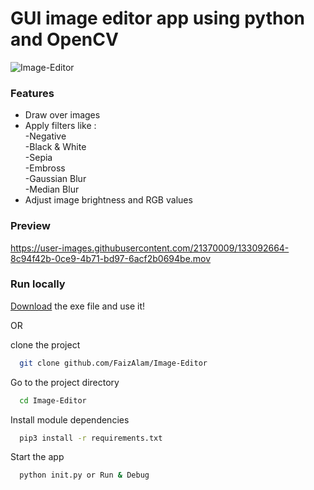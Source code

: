 # GUI image editor app using python and OpenCV
![Image-Editor](https://socialify.git.ci/FaizAlam/Image-Editor/image?description=1&descriptionEditable=simple%20GUI%20image%20editor%20app%20using%20python%20and%20OpenCV&font=Inter&language=1&owner=1&pattern=Plus&theme=Light)

### Features
<ul>
  <li>Draw over images </li>
  <li>Apply filters like :</li>
      -Negative<br>
      -Black & White<br>
      -Sepia<br>
      -Embross<br>
      -Gaussian Blur<br>
      -Median Blur<br>
  <li>Adjust image brightness and RGB values</li>
</ul>

### Preview


https://user-images.githubusercontent.com/21370009/133092664-8c94f42b-0ce9-4b71-bd97-6acf2b0694be.mov


### Run locally 

<a href="https://ufile.io/cno0hksi" target="_blank">Download</a> the exe file and use it!

OR

clone the project

```bash
  git clone github.com/FaizAlam/Image-Editor
```

Go to the project directory

```bash
  cd Image-Editor
```

Install module dependencies

```bash
  pip3 install -r requirements.txt 
```

Start the app 

```bash
  python init.py or Run & Debug
  
```


